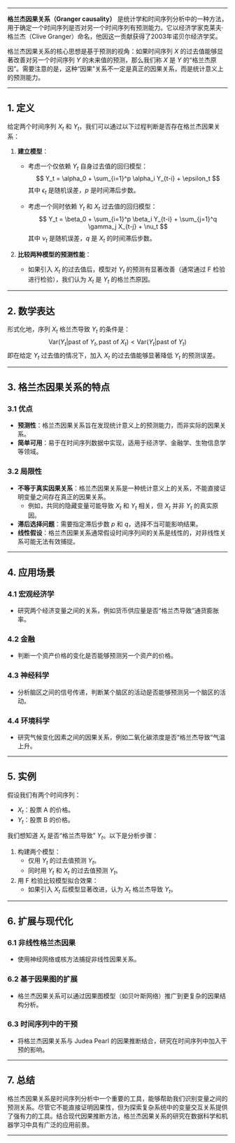 
---

**格兰杰因果关系（Granger causality）** 是统计学和时间序列分析中的一种方法，用于确定一个时间序列是否对另一个时间序列有预测能力。它以经济学家克莱夫·格兰杰（Clive Granger）命名，他因这一贡献获得了2003年诺贝尔经济学奖。

格兰杰因果关系的核心思想是基于预测的视角：如果时间序列 $X$ 的过去值能够显著改善对另一个时间序列 $Y$ 的未来值的预测，那么我们称 $X$ 是 $Y$ 的“格兰杰原因”。需要注意的是，这种“因果”关系不一定是真正的因果关系，而是统计意义上的预测能力。

---

## **1. 定义**

给定两个时间序列 $X_t$ 和 $Y_t$，我们可以通过以下过程判断是否存在格兰杰因果关系：

1. **建立模型**：
   - 考虑一个仅依赖 $Y_t$ 自身过去值的回归模型：
     $$
     Y_t = \alpha_0 + \sum_{i=1}^p \alpha_i Y_{t-i} + \epsilon_t
     $$
     其中 $\epsilon_t$ 是随机误差，$p$ 是时间滞后步数。

   - 考虑一个同时依赖 $Y_t$ 和 $X_t$ 过去值的回归模型：
     $$
     Y_t = \beta_0 + \sum_{i=1}^p \beta_i Y_{t-i} + \sum_{j=1}^q \gamma_j X_{t-j} + \nu_t
     $$
     其中 $\nu_t$ 是随机误差，$q$ 是 $X_t$ 的时间滞后步数。

2. **比较两种模型的预测性能**：
   - 如果引入 $X_t$ 的过去值后，模型对 $Y_t$ 的预测有显著改善（通常通过 F 检验进行检验），我们认为 $X_t$ 是 $Y_t$ 的格兰杰原因。

---

## **2. 数学表达**

形式化地，序列 $X_t$ 格兰杰导致 $Y_t$ 的条件是：
$$
\text{Var}(Y_t | \text{past of } Y_t, \text{past of } X_t) < \text{Var}(Y_t | \text{past of } Y_t)
$$
即在给定 $Y_t$ 过去值的情况下，加入 $X_t$ 的过去值能够显著降低 $Y_t$ 的预测误差。

---

## **3. 格兰杰因果关系的特点**

### **3.1 优点**
- **预测性**：格兰杰因果关系旨在发现统计意义上的预测能力，而非实际的因果关系。
- **简单可用**：易于在时间序列数据中实现，适用于经济学、金融学、生物信息学等领域。

### **3.2 局限性**
- **不等于真实因果关系**：格兰杰因果关系是一种统计意义上的关系，不能直接证明变量之间存在真正的因果关系。
  - 例如，共同的隐藏变量可能导致 $X_t$ 和 $Y_t$ 相关，但 $X_t$ 并非 $Y_t$ 的真实原因。
- **滞后选择问题**：需要指定滞后步数 $p$ 和 $q$，选择不当可能影响结果。
- **线性假设**：格兰杰因果关系通常假设时间序列间的关系是线性的，对非线性关系可能无法有效捕捉。

---

## **4. 应用场景**

### **4.1 宏观经济学**
- 研究两个经济变量之间的关系，例如货币供应量是否“格兰杰导致”通货膨胀率。

### **4.2 金融**
- 判断一个资产价格的变化是否能够预测另一个资产的价格。

### **4.3 神经科学**
- 分析脑区之间的信号传递，判断某个脑区的活动是否能够预测另一个脑区的活动。

### **4.4 环境科学**
- 研究气候变化因素之间的因果关系，例如二氧化碳浓度是否“格兰杰导致”气温上升。

---

## **5. 实例**

假设我们有两个时间序列：
- $X_t$：股票 A 的价格。
- $Y_t$：股票 B 的价格。

我们想知道 $X_t$ 是否“格兰杰导致” $Y_t$。以下是分析步骤：
1. 构建两个模型：
   - 仅用 $Y_t$ 的过去值预测 $Y_t$。
   - 同时用 $Y_t$ 和 $X_t$ 的过去值预测 $Y_t$。
2. 用 F 检验比较模型拟合效果：
   - 如果引入 $X_t$ 后模型显著改进，认为 $X_t$ 格兰杰导致 $Y_t$。

---

## **6. 扩展与现代化**

### **6.1 非线性格兰杰因果**
- 使用神经网络或核方法捕捉非线性因果关系。

### **6.2 基于因果图的扩展**
- 格兰杰因果关系可以通过因果图模型（如贝叶斯网络）推广到更复杂的因果结构分析。

### **6.3 时间序列中的干预**
- 将格兰杰因果关系与 Judea Pearl 的因果推断结合，研究在时间序列中加入干预的影响。

---

## **7. 总结**
格兰杰因果关系是时间序列分析中一个重要的工具，能够帮助我们识别变量之间的预测关系。尽管它不能直接证明因果性，但为探索复杂系统中的变量交互关系提供了强有力的工具。结合现代因果推断方法，格兰杰因果关系的研究在数据科学和机器学习中具有广泛的应用前景。

---

